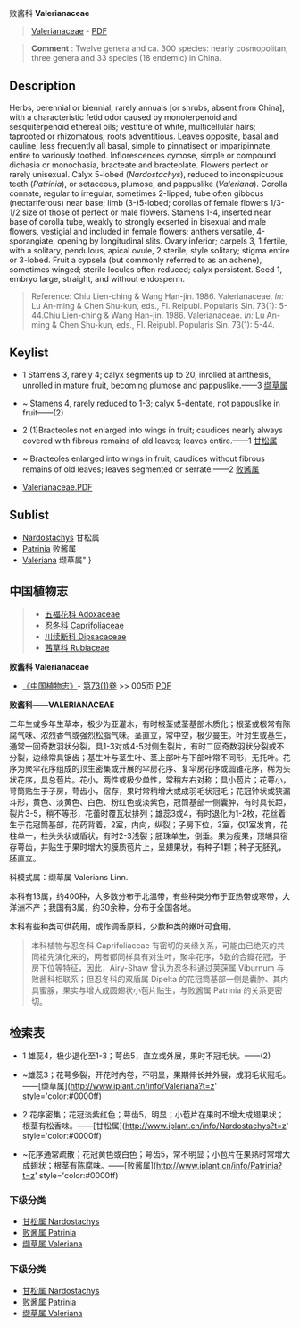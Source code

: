 败酱科 **Valerianaceae**

> [Valerianaceae](http://www.iplant.cn/info/Valerianaceae?t=foc) - [PDF](http://www.iplant.cn/foc/pdf/Valerianaceae.pdf)

> **Comment** : 
> Twelve genera and ca. 300 species: nearly cosmopolitan; three genera and 33 species (18 endemic) in China.

## Description

Herbs, perennial or biennial, rarely annuals [or shrubs, absent from China], with a characteristic fetid odor caused by monoterpenoid and sesquiterpenoid ethereal oils; vestiture of white, multicellular hairs; taprooted or rhizomatous; roots adventitious. Leaves opposite, basal and cauline, less frequently all basal, simple to pinnatisect or imparipinnate, entire to variously toothed. Inflorescences cymose, simple or compound dichasia or monochasia, bracteate and bracteolate. Flowers perfect or rarely unisexual. Calyx 5-lobed (*Nardostachys*), reduced to inconspicuous teeth (*Patrinia*), or setaceous, plumose, and pappuslike (*Valeriana*). Corolla connate, regular to irregular, sometimes 2-lipped; tube often gibbous (nectariferous) near base; limb (3-)5-lobed; corollas of female flowers 1/3-1/2 size of those of perfect or male flowers. Stamens 1-4, inserted near base of corolla tube, weakly to strongly exserted in bisexual and male flowers, vestigial and included in female flowers; anthers versatile, 4-sporangiate, opening by longitudinal slits. Ovary inferior; carpels 3, 1 fertile, with a solitary, pendulous, apical ovule, 2 sterile; style solitary; stigma entire or 3-lobed. Fruit a cypsela (but commonly referred to as an achene), sometimes winged; sterile locules often reduced; calyx persistent. Seed 1, embryo large, straight, and without endosperm.



> Reference: 
> Chiu Lien-ching & Wang Han-jin. 1986. Valerianaceae. *In:* Lu An-ming & Chen Shu-kun, eds., Fl. Reipubl. Popularis Sin. 73(1): 5-44.Chiu Lien-ching & Wang Han-jin. 1986. Valerianaceae. *In:* Lu An-ming & Chen Shu-kun, eds., Fl. Reipubl. Popularis Sin. 73(1): 5-44.

## Keylist

* 1 Stamens 3, rarely 4; calyx segments up to 20, inrolled at anthesis, unrolled in mature fruit, becoming plumose and pappuslike.——3  [缬草属](http://www.iplant.cn/info/Valeriana?t=foc)
* ~ Stamens 4, rarely reduced to 1-3; calyx 5-dentate, not pappuslike in fruit——(2)

* 2 (1)Bracteoles not enlarged into wings in fruit; caudices nearly always covered with fibrous remains of old leaves; leaves entire.——1  [甘松属](http://www.iplant.cn/info/Nardostachys?t=foc)
* ~ Bracteoles enlarged into wings in fruit; caudices without fibrous remains of old leaves; leaves segmented or serrate.——2  [败酱属](http://www.iplant.cn/info/Patrinia?t=foc)

* [Valerianaceae.PDF](http://www.iplant.cn/foc/pdf/Valerianaceae.pdf)

## Sublist

* [Nardostachys](http://www.iplant.cn/info/Nardostachys?t=foc)
 甘松属
* [Patrinia](http://www.iplant.cn/info/Patrinia?t=foc)
 败酱属
* [Valeriana](http://www.iplant.cn/info/Valeriana?t=foc) 缬草属"
}

## 中国植物志

> * [五福花科  Adoxaceae](Adoxaceae-五福花科.md)
> * [忍冬科  Caprifoliaceae](Caprifoliaceae-忍冬科.md)
> * [川续断科  Dipsacaceae](http://www.iplant.cn/info/Dipsacaceae?t=z)
> * [茜草科  Rubiaceae](http://www.iplant.cn/info/Rubiaceae?t=z)

**败酱科 Valerianaceae**

* [《中国植物志》](http://www.iplant.cn/frps)- [第73(1)卷](http://www.iplant.cn/frps/vol/73(1)) >> 005页 [PDF](http://www.iplant.cn/frps/pdf/73(1)/005z.pdf)

**败酱科——VALERIANACEAE**

二年生或多年生草本，极少为亚灌木，有时根茎或茎基部木质化；根茎或根常有陈腐气味、浓烈香气或强烈松脂气味。茎直立，常中空，极少蔓生。叶对生或基生，通常一回奇数羽状分裂，具1-3对或4-5对侧生裂片，有时二回奇数羽状分裂或不分裂，边缘常具锯齿；基生叶与茎生叶、茎上部叶与下部叶常不同形，无托叶。花序为聚伞花序组成的顶生密集或开展的伞房花序、复伞房花序或圆锥花序，稀为头状花序，具总苞片。花小，两性或极少单性，常稍左右对称；具小苞片；花萼小，萼筒贴生于子房，萼齿小，宿存，果时常稍增大或成羽毛状冠毛；花冠钟状或狭漏斗形，黄色、淡黄色、白色、粉红色或淡紫色，冠筒基部一侧囊肿，有时具长距，裂片3-5，稍不等形，花蕾时覆瓦状排列；雄蕊3或4，有时退化为1-2枚，花丝着生于花冠筒基部，花药背着，2室，内向，纵裂；子房下位，3室，仅1室发育，花柱单一，柱头头状或盾状，有时2-3浅裂；胚珠单生，倒垂。果为瘦果，顶端具宿存萼齿，并贴生于果时增大的膜质苞片上，呈翅果状，有种子1颗；种子无胚乳，胚直立。

科模式属：缬草属 Valerians Linn.

本科有13属，约400种，大多数分布于北温带，有些种类分布于亚热带或寒带，大洋洲不产；我国有3属，约30余种，分布于全国各地。

本科有些种类可供药用，或作调香原料，少数种类的嫩叶可食用。

> 本科植物与忍冬科 Caprifoliaceae 有密切的亲缘关系，可能由已绝灭的共同祖先演化来的，两者都同样具有对生叶，聚伞花序，5数的合瓣花冠，子房下位等特征，因此，Airy-Shaw 曾认为忍冬科通过荚蒾属 Viburnum 与败酱科相联系；但忍冬科的双盾属 Dipelta 的花冠筒基部一侧是囊肿、其内具蜜腺，果实与增大成圆翅状小苞片贴生，与败酱属 Patrinia 的关系更密切。

## 检索表

* 1 雄蕊4，极少退化至1-3；萼齿5，直立或外展，果时不冠毛状。——(2)
* ~雄蕊3；花萼多裂，开花时内卷，不明显，果期伸长并外展，成羽毛状冠毛。——[缬草属](http://www.iplant.cn/info/Valeriana?t=z'  style='color:#0000ff)

* 2 花序密集；花冠淡紫红色；萼齿5，明显；小苞片在果时不增大成翅果状；根茎有松香味。——[甘松属](http://www.iplant.cn/info/Nardostachys?t=z'  style='color:#0000ff)

* ~花序通常疏散；花冠黄色或白色；萼齿5，常不明显；小苞片在果熟时常增大成翅状；根茎有陈腐味。——[败酱属](http://www.iplant.cn/info/Patrinia?t=z'  style='color:#0000ff)

### 下级分类
* [甘松属  Nardostachys](http://www.iplant.cn/info/Nardostachys?t=z)
* [败酱属  Patrinia](http://www.iplant.cn/info/Patrinia?t=z)
* [缬草属  Valeriana](http://www.iplant.cn/info/Valeriana?t=z)

### 下级分类
* [甘松属  Nardostachys](http://www.iplant.cn/info/sp/Nardostachys?t=z)
* [败酱属  Patrinia](http://www.iplant.cn/info/sp/Patrinia?t=z)
* [缬草属  Valeriana](http://www.iplant.cn/info/sp/Valeriana?t=z)
